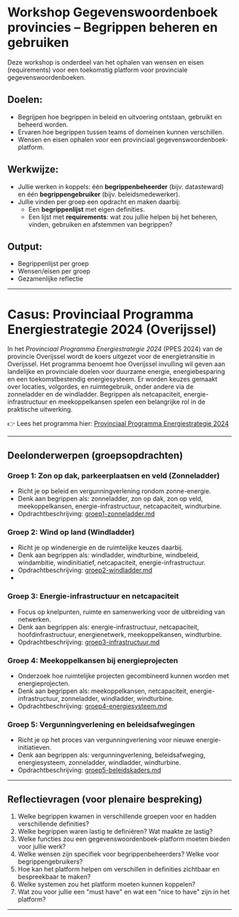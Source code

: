 # Workshop Gegevenswoordenboek provincies – Begrippen beheren en gebruiken 

Deze workshop is onderdeel van het ophalen van wensen en eisen (requirements) voor een toekomstig platform voor provinciale gegevenswoordenboeken.

## Doelen:
- Begrijpen hoe begrippen in beleid en uitvoering ontstaan, gebruikt en beheerd worden.
- Ervaren hoe begrippen tussen teams of domeinen kunnen verschillen.
- Wensen en eisen ophalen voor een provinciaal gegevenswoordenboek-platform.

## Werkwijze:
- Jullie werken in koppels: één **begrippenbeheerder** (bijv. datasteward) en één **begrippengebruiker** (bijv. beleidsmedewerker).
- Jullie vinden per groep een opdracht en maken daarbij:
  - Een **begrippenlijst** met eigen definities.
  - Een lijst met **requirements**: wat zou jullie helpen bij het beheren, vinden, gebruiken en afstemmen van begrippen?

## Output:
- Begrippenlijst per groep
- Wensen/eisen per groep
- Gezamenlijke reflectie


---

# Casus: Provinciaal Programma Energiestrategie 2024 (Overijssel)

In het *Provinciaal Programma Energiestrategie 2024* (PPES 2024) van de provincie Overijssel wordt de koers uitgezet voor de energietransitie in Overijssel. Het programma benoemt hoe Overijssel invulling wil geven aan landelijke en provinciale doelen voor duurzame energie, energiebesparing en een toekomstbestendig energiesysteem. Er worden keuzes gemaakt over locaties, volgordes, en ruimtegebruik, onder andere via de zonneladder en de windladder. Begrippen als netcapaciteit, energie-infrastructuur en meekoppelkansen spelen een belangrijke rol in de praktische uitwerking.

👉 Lees het programma hier: [Provinciaal Programma Energiestrategie 2024](https://zoek.officielebekendmakingen.nl/prb-2024-15891.html)

---

## Deelonderwerpen (groepsopdrachten)

### Groep 1: Zon op dak, parkeerplaatsen en veld (Zonneladder)
- Richt je op beleid en vergunningverlening rondom zonne-energie.
- Denk aan begrippen als: zonneladder, zon op dak, zon op veld, meekoppelkansen, energie-infrastructuur, netcapaciteit, windturbine.
- Opdrachtbeschrijving:  [groep1-zonneladder.md](groep1-zonneladder.md)

### Groep 2: Wind op land (Windladder)
- Richt je op windenergie en de ruimtelijke keuzes daarbij.
- Denk aan begrippen als: windladder, windturbine, windbeleid, windambitie, windinitiatief, netcapaciteit, energie-infrastructuur.
- Opdrachtbeschrijving:  [groep2-windladder.md](groep2-windladder.md)
- 
### Groep 3: Energie-infrastructuur en netcapaciteit
- Focus op knelpunten, ruimte en samenwerking voor de uitbreiding van netwerken.
- Denk aan begrippen als: energie-infrastructuur, netcapaciteit, hoofdinfrastructuur, energienetwerk, meekoppelkansen, windturbine.
- Opdrachtbeschrijving:  [groep3-infrastructuur.md](groep3-infrastructuur.md)

### Groep 4: Meekoppelkansen bij energieprojecten
- Onderzoek hoe ruimtelijke projecten gecombineerd kunnen worden met energieprojecten.
- Denk aan begrippen als: meekoppelkansen, netcapaciteit, energie-infrastructuur, zonneladder, windladder, windturbine.
- Opdrachtbeschrijving:  [groep4-energiesysteem.md](groep4-energiesysteem.md)
  
### Groep 5: Vergunningverlening en beleidsafwegingen
- Richt je op het proces van vergunningverlening voor nieuwe energie-initiatieven.
- Denk aan begrippen als: vergunningverlening, beleidsafweging, energiesysteem, zonneladder, windladder, windturbine.
- Opdrachtbeschrijving:  [groep5-beleidskaders.md](groep5-beleidskaders.md)

---

## Reflectievragen (voor plenaire bespreking)
1. Welke begrippen kwamen in verschillende groepen voor en hadden verschillende definities?
2. Welke begrippen waren lastig te definiëren? Wat maakte ze lastig?
3. Welke functies zou een gegevenswoordenboek-platform moeten bieden voor jullie werk?
4. Welke wensen zijn specifiek voor begrippenbeheerders? Welke voor begrippengebruikers?
5. Hoe kan het platform helpen om verschillen in definities zichtbaar en bespreekbaar te maken?
6. Welke systemen zou het platform moeten kunnen koppelen?
7. Wat zou voor jullie een "must have" en wat een "nice to have" zijn in het platform?


---

